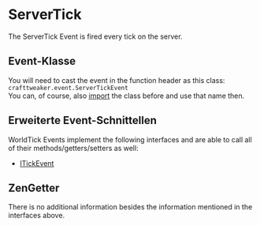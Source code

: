 # ServerTick

The ServerTick Event is fired every tick on the server.

## Event-Klasse
You will need to cast the event in the function header as this class:  
`crafttweaker.event.ServerTickEvent`  
You can, of course, also [import](/AdvancedFunctions/Import/) the class before and use that name then.

## Erweiterte Event-Schnittellen
WorldTick Events implement the following interfaces and are able to call all of their methods/getters/setters as well:

- [ITickEvent](/Vanilla/Events/Events/ITickEvent/)

## ZenGetter
There is no additional information besides the information mentioned in the interfaces above.
